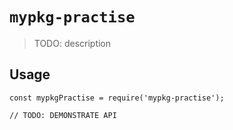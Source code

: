 # `mypkg-practise`

> TODO: description

## Usage

```
const mypkgPractise = require('mypkg-practise');

// TODO: DEMONSTRATE API
```
